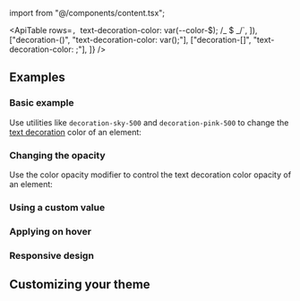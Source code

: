 import from "@/components/content.tsx";

<ApiTable
rows=`,
      `text-decoration-color: var(--color-$); /_ $ _/`,
]),
["decoration-(<custom-property>)", "text-decoration-color: var(<custom-property>);"],
["decoration-[<value>]", "text-decoration-color: <value>;"],
]}
/>

## Examples

### Basic example

Use utilities like `decoration-sky-500` and `decoration-pink-500` to change the [text decoration](/docs/text-decoration-line) color of an element:

### Changing the opacity

Use the color opacity modifier to control the text decoration color opacity of an element:

### Using a custom value

### Applying on hover

### Responsive design

## Customizing your theme
